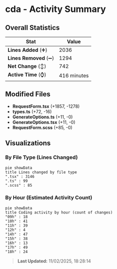 # cda - Activity Summary 

## Overall Statistics

| Stat                   | Value                                                             |
| ---------------------- | ----------------------------------------------------------------- |
| **Lines Added** (➕)   | 2036                                          |
| **Lines Removed** (➖) | 1294                                        |
| **Net Change** (↕)    | 742                |
| **Active Time** (⌚)   | 416 minutes |


## Modified Files
- **RequestForm.tsx** (+1857, -1278)
- **types.ts** (+72, -16)
- **GenerateOptions.ts** (+11, -0)
- **GenerateOptions.tsx** (+11, -0)
- **RequestForm.scss** (+85, -0)

## Visualizations

### By File Type (Lines Changed)

```mermaid
pie showData
title Lines changed by file type
".tsx" : 3146
".ts" : 99
".scss" : 85
```

### By Hour (Estimated Activity Count)

```mermaid
pie showData
title Coding activity by hour (count of changes)
"09h" : 18
"10h" : 41
"11h" : 39
"12h" : 4
"14h" : 47
"15h" : 38
"16h" : 13
"17h" : 49
"18h" : 24
```


> **Last Updated:** 11/02/2025, 18:28:14